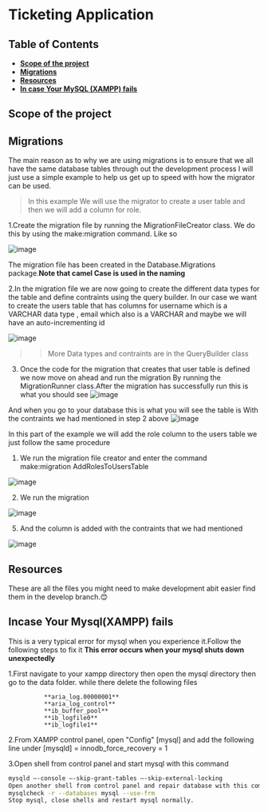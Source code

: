 # **Ticketing Application**

## Table of Contents
- [**Scope of the project**](#scope-of-the-project)
- [**Migrations**](#migrations)
- [**Resources**](#resources)
- [**In case Your MySQL (XAMPP) fails**](#in-case-your-mysql-(xampp)-fails)


## Scope of the project


## Migrations

The main reason as to why we are using migrations is to ensure that we all have the same database tables through out the development process
I will just use a simple example to help us get up to speed with how the migrator can be used.
>In this example We will use the migrator to create a user table and then we will add a column for role.

1.Create the migration file by running the MigrationFileCreator class. We do this by using the make:migration command. Like so

![image](https://github.com/RichardJesse/OOP2-Project/assets/135692621/713809c0-90d7-4c0a-995c-41578fb77c8f)

The migration file has been created in the Database.Migrations package.**Note that camel Case is used in the naming**


2.In the migration file we are now going to create the different data types for the table and define contraints using the query builder.
In our case we want to create the users table that has columns for username which is a VARCHAR data type , email which also is a VARCHAR
and maybe we will have an auto-incrementing id

![image](https://github.com/RichardJesse/OOP2-Project/assets/135692621/ce2fc46b-b40d-4d61-b489-454540c56a56)

>>More Data types and contraints are in the QueryBuilder class 

3. Once the code for the migration that creates that user table is defined we now move on ahead and run the migration By running the
   MigrationRunner class.After the migration has successfully run this is what you should see
![image](https://github.com/RichardJesse/OOP2-Project/assets/135692621/7704d250-f24f-4f9e-937f-658941d27695)

And when you go to your database this is what you will see the table is With the contraints we had mentioned in step 2 above
![image](https://github.com/RichardJesse/OOP2-Project/assets/135692621/331cb1dc-c327-4996-b7fb-28752212b5d8)

In this part of the example we will add the role column to the users table we just follow the same procedure
1. We run the migration file creator and enter the command make:migration AddRolesToUsersTable

   
![image](https://github.com/RichardJesse/OOP2-Project/assets/135692621/8fcd512b-4a3b-467f-b4d3-8fae63d1b022)

2. We run the migration

   
![image](https://github.com/RichardJesse/OOP2-Project/assets/135692621/5a5859bc-01b0-4619-82e0-a9e8440e9965)

5. And the column is added with the contraints that we had mentioned

   
![image](https://github.com/RichardJesse/OOP2-Project/assets/135692621/f2913b52-d9d8-4130-bb89-824af56ee35d)















## Resources 

These are all the files you might need to make development abit easier find them in the develop branch.😊



## Incase Your Mysql(XAMPP) fails <a name="in-case-your-mysql-(xampp)-fails"></a>

This is a very typical error for mysql when you experience it.Follow the following steps to fix it
  **This error occurs when your mysql shuts down unexpectedly**
  
  1.First navigate to your xampp directory then open the mysql directory then go to the data folder.
         while there delete the following files
         
              **aria_log.00000001**
              **aria_log_control**
              **ib_buffer_pool**
              **ib_logfile0**
              **ib_logfile1**
              
              
  2.From XAMPP control panel, open "Config" [mysql] and add the following line under [mysqld] = innodb_force_recovery = 1

  
  3.Open shell from control panel and start mysql with this command
  
  ```bash
mysqld –-console –-skip-grant-tables –-skip-external-locking
Open another shell from control panel and repair database with this command:
mysqlcheck -r --databases mysql --use-frm
Stop mysql, close shells and restart mysql normally.

```
